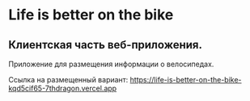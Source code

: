 # Life is better on the bike

## Клиентская часть веб-приложения.

Приложение для размещения информации о велосипедах.

Ссылка на размещенный вариант: https://life-is-better-on-the-bike-kqd5cif65-7thdragon.vercel.app
